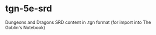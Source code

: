# tgn-5e-srd
Dungeons and Dragons SRD content in .tgn format (for import into The Goblin's Notebook)
